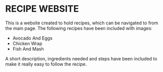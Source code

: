 # RECIPE WEBSITE
This is a website created to hold recipes, which can be navigated to from the main page.
The following recipes have been included with images:
* Avocado And Eggs
* Chicken Wrap
* Fish And Mash

A short description, ingredients needed and steps have been included to make it really easy to follow the recipe.
